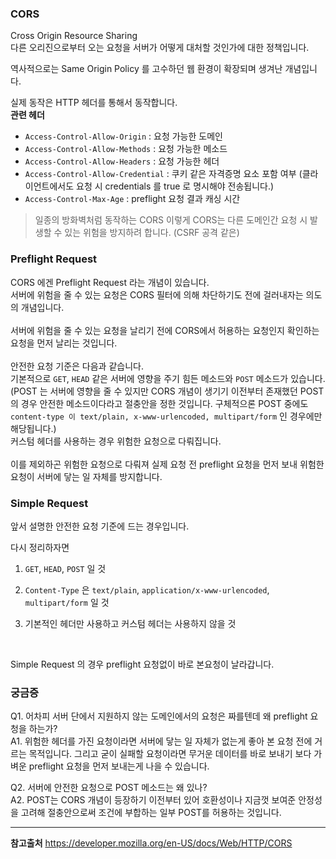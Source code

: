 ### CORS
Cross Origin Resource Sharing<br>
다른 오리진으로부터 오는 요청을 서버가 어떻게 대처할 것인가에 대한 정책입니다.<br>

역사적으로는 Same Origin Policy 를 고수하던 웹 환경이 확장되며 생겨난 개념입니다.<br>

실제 동작은 HTTP 헤더를 통해서 동작합니다.<br>
**관련 헤더**
- `Access-Control-Allow-Origin` : 요청 가능한 도메인
- `Access-Control-Allow-Methods` : 요청 가능한 메소드
- `Access-Control-Allow-Headers` : 요청 가능한 헤더
- `Access-Control-Allow-Credential` : 쿠키 같은 자격증명 요소 포함 여부 (클라이언트에서도 요청 시 credentials 를 true 로 명시해야 전송됩니다.)
- `Access-Control-Max-Age` : preflight 요청 결과 캐싱 시간

> 일종의 방화벽처럼 동작하는 CORS
이렇게 CORS는 다른 도메인간 요청 시 발생할 수 있는 위험을 방지하려 합니다. (CSRF 공격 같은)

### Preflight Request
CORS 에겐 Preflight Request 라는 개념이 있습니다.
<br>
서버에 위험을 줄 수 있는 요청은 CORS 필터에 의해 차단하기도 전에 걸러내자는 의도의 개념입니다.<br>
<br>
서버에 위험을 줄 수 있는 요청을 날리기 전에 CORS에서 허용하는 요청인지 확인하는 요청을 먼저 날리는 것입니다.<br>
<br>
안전한 요청 기준은 다음과 같습니다.<br>
기본적으로 `GET`, `HEAD` 같은 서버에 영향을 주기 힘든 메소드와
`POST` 메소드가 있습니다.<br> (POST 는 서버에 영향을 줄 수 있지만 CORS 개념이 생기기 이전부터 존재했던 POST의 경우 안전한 메소드이다라고 절충안을 정한 것입니다. 구체적으론 POST 중에도 `content-type 이 text/plain, x-www-urlencoded, multipart/form` 인 경우에만 해당됩니다.) <br>
커스텀 헤더를 사용하는 경우 위험한 요청으로 다뤄집니다.<br>
<br>
이를 제외하곤 위험한 요청으로 다뤄져 실제 요청 전 preflight 요청을 먼저 보내 위험한 요청이 서버에 닿는 일 자체를 방지합니다.<br>

### Simple Request
앞서 설명한 안전한 요청 기준에 드는 경우입니다.<br>

다시 정리하자면
1. `GET`, `HEAD`, `POST` 일 것
2. `Content-Type` 은  `text/plain`, `application/x-www-urlencoded`, `multipart/form` 일 것

3. 기본적인 헤더만 사용하고 커스텀 헤더는 사용하지 않을 것<br>
<br>

Simple Request 의 경우 preflight 요청없이 바로 본요청이 날라갑니다.

### 궁금증

Q1. 어차피 서버 단에서 지원하지 않는 도메인에서의 요청은 짜를텐데 왜 preflight 요청을 하는가?<br>
A1. 위험한 헤더를 가진 요청이라면 서버에 닿는 일 자체가 없는게 좋아 본 요청 전에 거르는 목적입니다. 그리고 굳이 실패할 요청이라면 무거운 데이터를 바로 보내기 보다 가벼운 preflight 요청을 먼저 보내는게 나을 수 있습니다.
<br>

Q2. 서버에 안전한 요청으로 POST 메소드는 왜 있나?<br>
A2. POST는 CORS 개념이 등장하기 이전부터 있어 호환성이나 지금껏 보여준 안정성을 고려해 절충안으로써 조건에 부합하는 일부 POST를 허용하는 것입니다.


---

**참고출처**
https://developer.mozilla.org/en-US/docs/Web/HTTP/CORS